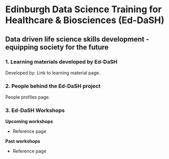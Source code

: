 # Edinburgh Data Science Training for Healthcare & Biosciences (Ed-DaSH)
## Data driven life science skills development - equipping society for the future

### 1. Learning materials developed by Ed-DaSH

Developed by: Link to learning material page.     

### 2. People behind the Ed-DaSH project

People profiles page.

### 3. Ed-DaSH Workshops

**Upcoming workshops**

* Reference page

**Past workshops**

* Reference page
